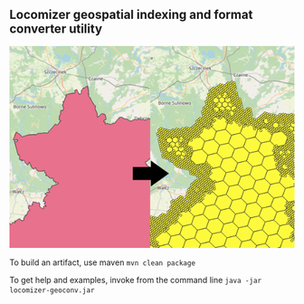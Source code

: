 ## Locomizer geospatial indexing and format converter utility

![Example of KML outline to compact H3 coverage to GeoJSON outlines conversion](README.png)

To build an artifact, use maven
`mvn clean package`

To get help and examples, invoke from the command line
`java -jar locomizer-geoconv.jar`
